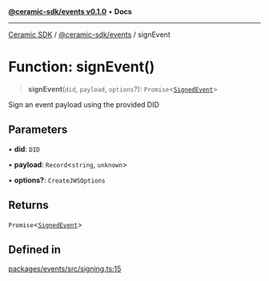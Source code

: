 [**@ceramic-sdk/events v0.1.0**](../README.md) • **Docs**

***

[Ceramic SDK](../../../README.md) / [@ceramic-sdk/events](../README.md) / signEvent

# Function: signEvent()

> **signEvent**(`did`, `payload`, `options`?): `Promise`\<[`SignedEvent`](../type-aliases/SignedEvent.md)\>

Sign an event payload using the provided DID

## Parameters

• **did**: `DID`

• **payload**: `Record`\<`string`, `unknown`\>

• **options?**: `CreateJWSOptions`

## Returns

`Promise`\<[`SignedEvent`](../type-aliases/SignedEvent.md)\>

## Defined in

[packages/events/src/signing.ts:15](https://github.com/ceramicstudio/ceramic-sdk/blob/2df74ee449b4c48a3a1f531066c64854fe2dc5dd/packages/events/src/signing.ts#L15)
